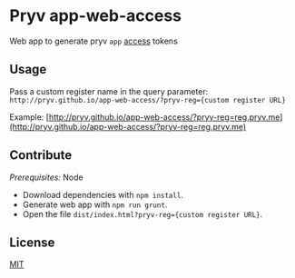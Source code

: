 # Pryv app-web-access

Web app to generate pryv `app` [access](http://api.pryv.com/concepts/#accesses) tokens

## Usage

Pass a custom register name in the query parameter: `http://pryv.github.io/app-web-access/?pryv-reg={custom register URL}`

Example: [http://pryv.github.io/app-web-access/?pryv-reg=reg.pryv.me](http://pryv.github.io/app-web-access/?pryv-reg=reg.pryv.me)

## Contribute

*Prerequisites:* Node

* Download dependencies with `npm install`.
* Generate web app with `npm run grunt`.
* Open the file `dist/index.html?pryv-reg={custom register URL}`.

## License

[MIT](https://github.com/pryv/app-web-access/blob/master/LICENSE)
